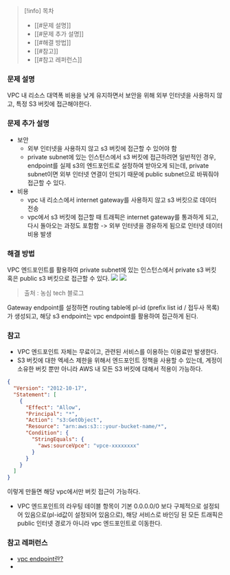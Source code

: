 >[!info] 목차
> - [[#문제 설명]]
> - [[#문제 추가 설명]]
> - [[#해결 방법]]
> - [[#참고]]
> - [[#참고 레퍼런스]]
### 문제 설명
VPC 내 리소스 대역폭 비용을 낮게 유지하면서 보안을 위해 외부 인터넷을 사용하지 않고, 특정 S3 버킷에 접근해야한다.
### 문제 추가 설명
- 보안
	- 외부 인터넷을 사용하지 않고 s3 버킷에 접근할 수 있어야 함
	- private subnet에 있는 인스턴스에서 s3 버킷에 접근하려면 일반적인 경우, endpoint를 실제 s3의 엔드포인트로 설정하여 받아오게 되는데, private subnet이면 외부 인터넷 연결이 안되기 때문에 public subnet으로 바꿔줘야 접근할 수 있다.
- 비용
	- vpc 내 리소스에서 internet gateway를 사용하지 않고 s3 버킷으로 데이터 전송
	- vpc에서 s3 버킷에 접근할 때 트래픽은 internet gateway를 통과하게 되고, 다시 돌아오는 과정도 포함함 -> 외부 인터넷을 경유하게 됨으로 인터넷 데이터 비용 발생

### 해결 방법
VPC 엔드포인트를 활용하여 private subnet에 있는 인스턴스에서 private s3 버킷 혹은 public s3 버킷으로 접근할 수 있다.
![](https://csocrates-s3.s3.ap-northeast-2.amazonaws.com/VPC%20%EC%97%94%EB%93%9C%ED%8F%AC%EC%9D%B8%ED%8A%B8%EB%A5%BC%20%EC%82%AC%EC%9A%A9%ED%95%9C%20S3%20%EC%A0%91%EA%B7%BC%20/%20Pasted%20image%2020240804154437.png)
![](https://csocrates-s3.s3.ap-northeast-2.amazonaws.com/VPC%20%EC%97%94%EB%93%9C%ED%8F%AC%EC%9D%B8%ED%8A%B8%EB%A5%BC%20%EC%82%AC%EC%9A%A9%ED%95%9C%20S3%20%EC%A0%91%EA%B7%BC%20/%20Pasted%20image%2020240804154502.png)
> 출처 : 농심 tech 블로그

Gateway endpoint를 설정하면 routing table에 pl-id (prefix list id / 접두사 목록)가 생성되고, 해당 s3 endpoint는 vpc endpoint를 활용하여 접근하게 된다.
### 참고
- VPC 엔드포인트 자체는 무료이고, 관련된 서비스를 이용하는 이용료만 발생한다.
- S3 버킷에 대한 엑세스 제한을 위해서 엔드포인트 정책을 사용할 수 있는데, 계정이 소유한 버킷 뿐만 아니라 AWS 내 모든 S3 버킷에 대해서 적용이 가능하다.
```json
{
  "Version": "2012-10-17",
  "Statement": [
    {
      "Effect": "Allow",
      "Principal": "*",
      "Action": "s3:GetObject",
      "Resource": "arn:aws:s3:::your-bucket-name/*",
      "Condition": {
        "StringEquals": {
          "aws:sourceVpce": "vpce-xxxxxxxx"
        }
      }
    }
  ]
}
```
이렇게 만들면 해당 vpc에서만 버킷 접근이 가능하다.
- VPC 엔드포인트의 라우팅 테이블 항목이 기본 0.0.0.0/0 보다 구체적으로 설정되어 있음으로(pl-id값이 설정되어 있음으로), 해당 서비스로 바인딩 된 모든 트래픽은 public 인터넷 경로가 아니라 vpc 엔드포인트로 이동한다.

### 참고 레퍼런스
- [vpc endpoint란?](https://tech.cloud.nongshim.co.kr/2023/03/16/%EC%86%8C%EA%B0%9C-vpc-endpoint%EB%9E%80/)
- 

